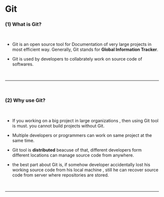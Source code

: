 # Git

### **(1) What is Git?**
<br>

* Git is an open source tool for Documentation of very large projects in most efficient way. Generally, Git stands for **Global Information Tracker**.


* Git is used by developers to collabrately work on source code of softwares.

<br>


---
<br>

### **(2) Why use Git?**
<br>

* If you working on a big project in large organizations , then using Git tool is must. you cannot build projects without Git.


* Multiple developers or programmers can work on same project at the same time.


* Git tool is **distributed** beacuse of that, different developers form different locations can manage source code from anywhere.


* the best part about Git is, if somehow developer accidentally lost his working source code from his local machine , still he can recover source code from server where repositories are stored.

<br>

---